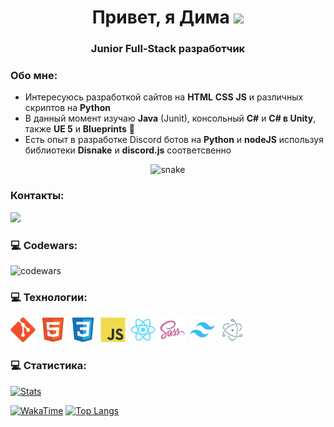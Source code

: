 <h1 align="center">Привет, я Дима
  <img src="https://github.com/blackcater/blackcater/raw/main/images/Hi.gif" height="32"/>
</h1>
<h3 align="center">Junior Full-Stack разработчик </h3>

### Обо мне:
- Интересуюсь разработкой сайтов на **HTML** **CSS** **JS** и различных скриптов на **Python**
- В данный момент изучаю **Java** (Junit), консольный **C#** и **C# в Unity**, также **UE 5** и **Blueprints** 👀
- Есть опыт в разработке Discord ботов на **Python** и **nodeJS** используя библиотеки **Disnake** и **discord.js** соответсвенно

<p align="center">
 <img width="600" src="https://github.com/AlexFromNorth/AlexFromNorth/blob/main/assets/github-snake.svg" alt="snake"/>
</p>


### Контакты:
<div align="space-between">
    <a style="color: white;"href="https://discord.com/users/840559505308909599>">
      <img style="width: 50px" src="https://www.svgrepo.com/show/353655/discord-icon.svg">
    </a>  
</div>

### 💻 Codewars:

![codewars](https://www.codewars.com/users/___dima___/badges/large)

### 💻 Технологии:

<div>
  <img src="https://github.com/devicons/devicon/blob/master/icons/git/git-original.svg" title="git" alt="git" width="40" height="40"/>&nbsp
  <img src="https://github.com/devicons/devicon/blob/master/icons/html5/html5-original.svg" title="html5" alt="html5" width="40" height="40"/>&nbsp
  <img src="https://github.com/devicons/devicon/blob/master/icons/css3/css3-original.svg" title="css" alt="css" width="40" height="40"/>&nbsp
  <img src="https://github.com/devicons/devicon/blob/master/icons/javascript/javascript-original.svg" title="javascript" alt="javascript" width="40" height="40"/>&nbsp
  <img src="https://github.com/devicons/devicon/blob/master/icons/react/react-original.svg" title="reactjs" alt="reactjs" width="40" height="40"/>&nbsp
  <img src="https://github.com/devicons/devicon/blob/master/icons/sass/sass-original.svg" title="sass/scss" alt="sass/scss" width="40" height="40"/>&nbsp;
  <img src="https://github.com/devicons/devicon/blob/master/icons/tailwindcss/tailwindcss-original.svg" title="redux" alt="tailwindcss" width="40" height="40"/>&nbsp;
  <img src="https://github.com/devicons/devicon/blob/6910f0503efdd315c8f9b858234310c06e04d9c0/icons/electron/electron-original.svg" title="electron" alt="electron" width="40" height="40"/>&nbsp;
</div>

### 💻 Статистика:

[![Stats](https://github-readme-stats.vercel.app/api?username=dimabreus&theme=tokyonight&show_icons=true&hide=contribs,issues&custom_title=%D0%A1%D1%82%D0%B0%D1%82%D0%B8%D1%81%D1%82%D0%B8%D0%BA%D0%B0:&rank_icon=github&locale=ru&border_color=0d1117)](https://github-readme-stats.vercel.app/api?username=dimabreus&theme=tokyonight&show_icons=true&hide=contribs,issues&custom_title=%D0%A1%D1%82%D0%B0%D1%82%D0%B8%D1%81%D1%82%D0%B8%D0%BA%D0%B0:&rank_icon=github&locale=ru&border_color=0d1117)

[![WakaTime](https://github-readme-stats.vercel.app/api/wakatime?username=dimabreus&theme=tokyonight&custom_title=WakaTime:&locale=ru&border_color=0d1117&&text_color=70a5d3&title_color=CD5BA5&langs_count=5)](https://wakatime.com/@dimabreus)
[![Top Langs](https://github-readme-stats.vercel.app/api/top-langs?username=dimabreus&theme=tokyonight&layout=compact&custom_title=%D0%A1%D0%B0%D0%BC%D1%8B%D0%B5%20%D0%B8%D1%81%D0%BF%D0%BE%D0%BB%D1%8C%D0%B7%D1%83%D0%B5%D0%BC%D1%8B%D0%B5%20%D1%8F%D0%B7%D1%8B%D0%BA%D0%B8:&locale=ru&border_color=0d1117&&text_color=70a5d3&title_color=CD5BA5)](https://github-readme-stats.vercel.app/api/top-langs?username=dimabreus&theme=tokyonight&layout=compact&custom_title=%D0%A1%D0%B0%D0%BC%D1%8B%D0%B5%20%D0%B8%D1%81%D0%BF%D0%BE%D0%BB%D1%8C%D0%B7%D1%83%D0%B5%D0%BC%D1%8B%D0%B5%20%D1%8F%D0%B7%D1%8B%D0%BA%D0%B8:&locale=ru&border_color=0d1117&&text_color=70a5d3&title_color=CD5BA5)
